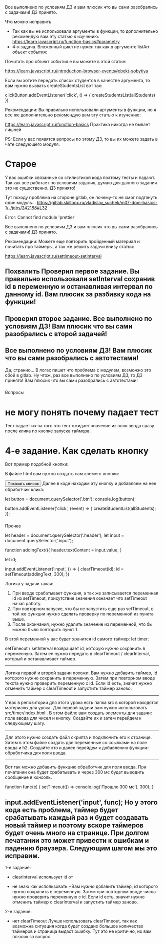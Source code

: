Все выполнено по условиям ДЗ и вам плюсик что вы сами разобрались с задачами! ДЗ принято.

Что можно исправить
- Так как вы не использовали аргументы в функции, то дополнительно рекомендую вам эту статью к изучению:
https://learn.javascript.ru/function-basics#parametry
- 4-я задача. Вложенный цикл не нужен так как в аргументе listArr объект события:

Почитать про объект события e вы можете в этой статье:

https://learn.javascript.ru/introduction-browser-events#obekt-sobytiya

Если вы хотите передать список студентов в качестве аргумента, то вам нужно вызвать createStudentsList вот так:

clickButton.addEventListener('click', () => {
   createStudentsList(allStudents)
})

Рекомендации:
Вы правильно использовали аргументы в функции, но я все же дополнительно рекомендую вам эту статью к изучению:

https://learn.javascript.ru/function-basics
Практика никогда не бывает лишней   

PS: Если у вас появятся вопросы по этому ДЗ, то вы их можете задать в чате следующего модуля.

# Старое
У вас ошибки связанные со стилистикой кода поэтому тесты и падают. Так как все работает по условиям задания, думаю для данного задания это не существенно. ДЗ принято!

Тут походу проблема на стороне gitlab, он почему-то не смог подтянуть один модуль...
https://gitlab.skillbox.ru/vladislav_suchek/m07-dom-basics-1/-/jobs/242188#L32

Error: Cannot find module 'prettier'

Все выполнено по условиям ДЗ и вам плюсик что вы сами разобрались с задачами! ДЗ принято.

Рекомендации:
Можете еще повторить пройденный материал и почитать про таймеры, а так же решить задачи внизу статьи:

https://learn.javascript.ru/settimeout-setinterval

###
Похвалить
Проверил первое задание. Вы правильно использовали setInterval сохранив id в переменную и останавливая интервал по данному id. Вам плюсик за разбивку кода на функции!
---
Проверил второе задание. Все выполнено по условиям ДЗ! Вам плюсик что вы сами разобрались с второй задачей!
---
Все выполнено по условиям ДЗ! Вам плюсик что вы сами разобрались с автотестами!
---
Да, странно... В логах пишет что проблема с модулем, возможно это сбой в gitlab. Ну чтож, раз все выполнено по условиям ДЗ, то ДЗ принято! Вам плюсик что вы сами разобрались с автотестами!


###
Вопросы

# не могу понять почему падает тест
Тест падает из-за того что тест ожидает значение из поля ввода сразу после клика по кнопке запуска таймера.


# 4-е задание. Как сделать кнопку
Вот пример подобной кнопки:

​В файле html вам нужно создать сам элемент кнопки:

<body>
    <button class="btn">
        Показать список
    </button>
</body>
Далее в коде находим эту кнопку и добавляем на нее обработчик клика:

let button = document.querySelector('.btn');
console.log(button);

button.addEventListener('click', (event) => {
    createStudentList(allStudents);
});

###
Прочее


let header = document.querySelector('.header');
let input = document.querySelector('.input');

function addingText(){
  header.textContent = input.value;
}

let id;

input.addEventListener('input', () => {
  clearTimeout(id);
  id = setTimeout(addingText, 300);
})



Логика у задачи такая:
1. При вводе срабатывает функция, а так же записывается переменная id из setTimeout, присутствие значения означает что setTimeout начал работу.
2. При повторном запуске, что бы не запустить еще раз setTimeout, в той же функции нужно сделать проверку по переменной из пункта выше.
3. После окончания, нужно удалить значение из переменной, что бы можно было повторить пункт 1.


В этой переменной у вас будет хранится id самого таймер:
let timer;

setTimeout / setInterval возвращает id, которую нужно сохранить в переменную. Затем ее нужно передать в сlearTimeout / clearInterval, который и останавливает таймер.

---
Логика первой и второй задачи похожи. Вам нужно добавить таймер, id которого нужно сохранить в переменную. Затем при повторном вводе текста нужно проверить переменную с id. Если id есть, значит нужно отменить таймер с сlearTimeout и запустить таймер заново.

---
У вас в репозитории для этого урока есть папка src в которой находятся материалы для урока. Для первой задачи вам нужно использовать src/timer/index.html . В этом файле вам создать элементы для задачи: поле ввода для чисел и кнопку. Создайте их и затем перейдем к следующему шагу.

---
Для этого нужно создать файл скрипта и подключить его к странице. Затем в этом файле создать две переменные со ссылками на поле ввода и h2. Создайте это и далее перейдем к добавлению функции-обработчика для поля ввода.

---
Вот так можно добавить функцию обработчик для поля ввода. При печатании она будет срабатывать и через 300 мс будет выводить сообщение в консоль.

function func(e) {
  setTimeout(() => console.log('Прошло 300 мс'), 300);
}

input.addEventListener('input', func);
Но у этого кода есть проблема, таймер будет срабатывать каждый раз и будет создавать новый таймер и поэтому  вскоре таймеров будет очень много на странице. При долгом печатании это может привести к ошибкам и падению браузера. Следующим шагом мы это исправим.
----
1-е задание:
-  clearInterval использует id от

- не знаю как использовать
+Вам нужно добавить таймер, id которого нужно сохранить в переменную. Затем при повторном вводе числа нужно проверить переменную с id. Если id есть, значит нужно отменить таймер с clearInterval и запустить таймер заново.

2-е задание:
- нет clearTimeout
Лучше использовать clearTimeout, так как возможна ситуация когда будет создано большое количество таймеров и страница выдаст ошибку. Тут это не критично, но вам плюсик за вопрос.

